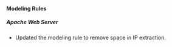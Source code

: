 #### Modeling Rules
##### Apache Web Server
- Updated the modeling rule to remove space in IP extraction.